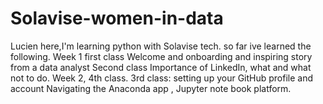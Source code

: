 # Solavise-women-in-data
Lucien here,I'm learning python with Solavise tech.
so far ive learned the following.
Week 1 first class 
Welcome and onboarding and inspiring story from a data analyst 
Second class
Importance of LinkedIn, what and what not to do.
Week 2, 4th class. 
3rd class: setting up your GitHub profile and account 
Navigating the Anaconda app , Jupyter note book platform. 

